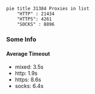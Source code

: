 
```mermaid
pie title 31384 Proxies in list
    "HTTP" : 21434
    "HTTPS": 4261
    "SOCKS" : 8896
```

### Some Info
#### Average Timeout

- mixed: 3.5s
- http: 1.9s
- https: 8.6s
- socks: 6.4s